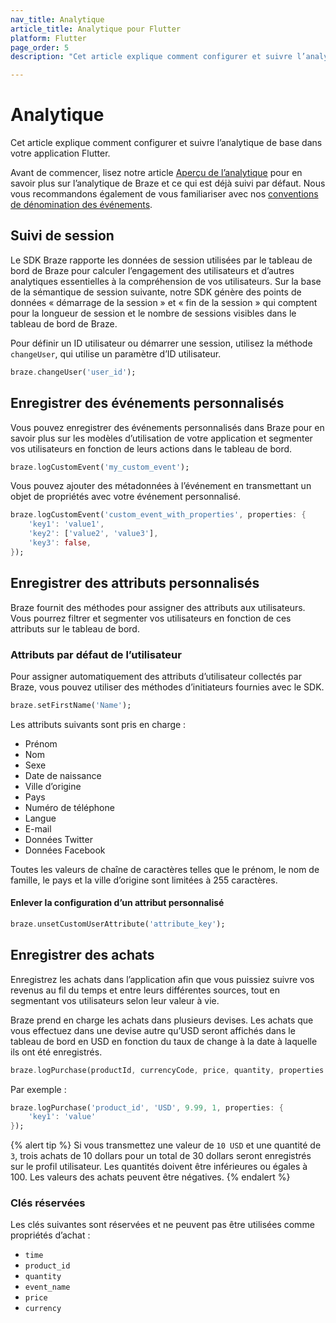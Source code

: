 ```yaml
---
nav_title: Analytique
article_title: Analytique pour Flutter
platform: Flutter
page_order: 5
description: "Cet article explique comment configurer et suivre l’analytique de base dans l’application Flutter."

---
```


# Analytique

Cet article explique comment configurer et suivre l’analytique de base dans votre application Flutter.

Avant de commencer, lisez notre article [Aperçu de l’analytique][0] pour en savoir plus sur l’analytique de Braze et ce qui est déjà suivi par défaut. Nous vous recommandons également de vous familiariser avec nos [conventions de dénomination des événements][1].

## Suivi de session

Le SDK Braze rapporte les données de session utilisées par le tableau de bord de Braze pour calculer l’engagement des utilisateurs et d’autres analytiques essentielles à la compréhension de vos utilisateurs. Sur la base de la sémantique de session suivante, notre SDK génère des points de données « démarrage de la session » et « fin de la session » qui comptent pour la longueur de session et le nombre de sessions visibles dans le tableau de bord de Braze.

Pour définir un ID utilisateur ou démarrer une session, utilisez la méthode `changeUser`, qui utilise un paramètre d’ID utilisateur.

```dart
braze.changeUser('user_id');
```

## Enregistrer des événements personnalisés

Vous pouvez enregistrer des événements personnalisés dans Braze pour en savoir plus sur les modèles d’utilisation de votre application et segmenter vos utilisateurs en fonction de leurs actions dans le tableau de bord.

```dart
braze.logCustomEvent('my_custom_event');
```

Vous pouvez ajouter des métadonnées à l’événement en transmettant un objet de propriétés avec votre événement personnalisé.

```dart
braze.logCustomEvent('custom_event_with_properties', properties: {
    'key1': 'value1',
    'key2': ['value2', 'value3'],
    'key3': false,
});
```

## Enregistrer des attributs personnalisés

Braze fournit des méthodes pour assigner des attributs aux utilisateurs. Vous pourrez filtrer et segmenter vos utilisateurs en fonction de ces attributs sur le tableau de bord.

### Attributs par défaut de l’utilisateur

Pour assigner automatiquement des attributs d’utilisateur collectés par Braze, vous pouvez utiliser des méthodes d’initiateurs fournies avec le SDK.

```dart
braze.setFirstName('Name');
```

Les attributs suivants sont pris en charge :

- Prénom
- Nom
- Sexe
- Date de naissance
- Ville d’origine
- Pays
- Numéro de téléphone
- Langue
- E-mail
- Données Twitter
- Données Facebook

Toutes les valeurs de chaîne de caractères telles que le prénom, le nom de famille, le pays et la ville d’origine sont limitées à 255 caractères.

#### Enlever la configuration d’un attribut personnalisé

```dart
braze.unsetCustomUserAttribute('attribute_key');
```

## Enregistrer des achats

Enregistrez les achats dans l’application afin que vous puissiez suivre vos revenus au fil du temps et entre leurs différentes sources, tout en segmentant vos utilisateurs selon leur valeur à vie.

Braze prend en charge les achats dans plusieurs devises. Les achats que vous effectuez dans une devise autre qu’USD seront affichés dans le tableau de bord en USD en fonction du taux de change à la date à laquelle ils ont été enregistrés.

```dart
braze.logPurchase(productId, currencyCode, price, quantity, properties: properties);
```

Par exemple :

```dart
braze.logPurchase('product_id', 'USD', 9.99, 1, properties: {
    'key1': 'value'
});
```

{% alert tip %}
Si vous transmettez une valeur de `10 USD` et une quantité de `3`, trois achats de 10 dollars pour un total de 30 dollars seront enregistrés sur le profil utilisateur. Les quantités doivent être inférieures ou égales à 100. Les valeurs des achats peuvent être négatives.
{% endalert %}

### Clés réservées

Les clés suivantes sont réservées et ne peuvent pas être utilisées comme propriétés d’achat :

- `time`
- `product_id`
- `quantity`
- `event_name`
- `price`
- `currency`

[0]: {{site.baseurl}}/developer_guide/platform_wide/analytics_overview/
[1]: {{site.baseurl}}/user_guide/data_and_analytics/custom_data/event_naming_conventions/